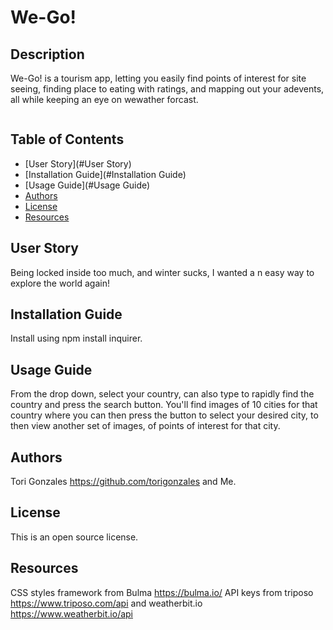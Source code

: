 
# We-Go!

## Description
We-Go! is a tourism app, letting you easily find points of interest for site seeing, finding place to eating with ratings, and mapping out your adevents, all while keeping an eye on wewather forcast.

<img src=""/>

## Table of Contents
- [User Story](#User Story)
- [Installation Guide](#Installation Guide)
- [Usage Guide](#Usage Guide)
- [Authors](#Authors)
- [License](#License)
- [Resources](#Resources)

## User Story
Being locked inside too much, and winter sucks, I wanted a n easy way to explore the world again!

## Installation Guide
Install using npm install inquirer.

## Usage Guide
From the drop down, select your country, can also type to rapidly find the country and press the search button. You'll find images of 10 cities for that country where you can then press the button to select your desired city, to then view another set of images, of points of interest for that city.

## Authors
Tori Gonzales https://github.com/torigonzales and Me.

## License
This is an open source license.

## Resources
CSS styles framework from Bulma https://bulma.io/  API keys from triposo https://www.triposo.com/api and weatherbit.io https://www.weatherbit.io/api

